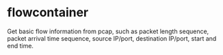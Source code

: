 # flowcontainer
Get basic flow information from pcap, such as packet length sequence, packet arrival time sequence, source IP/port, destination IP/port, start and end time.